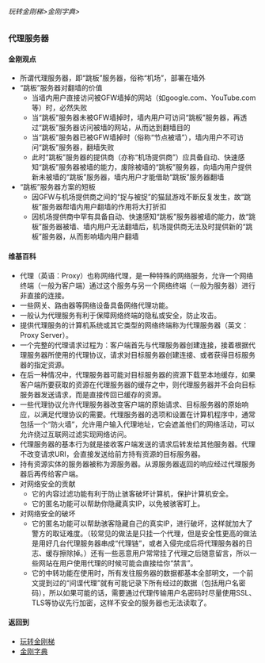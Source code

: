 ###### 玩转金刚梯>金刚字典>

### 代理服务器
#### 金刚观点
- 所谓代理服务器，即“跳板”服务器，俗称“机场”，部署在墙外
- “跳板”服务器对翻墙的价值
  - 当墙内用户直接访问被GFW墙掉的网站（如google.com、YouTube.com等）时，必然失败
  - 当“跳板”服务器未被GFW墙掉时，墙内用户可访问“跳板”服务器，再透过“跳板”服务器访问被墙的网站，从而达到翻墙目的
  - 当“跳板”服务器已被GFW墙掉时（俗称“节点被墙”），墙内用户不可访问“跳板”服务器，翻墙失败
  - 此时“跳板”服务器的提供商（亦称“机场提供商”）应具备自动、快速感知“跳板”服务器被墙的能力，废除被墙的“跳板”服务器，向墙内用户提供新未被墙的“跳板”服务器，墙内用户才能借助“跳板”服务器翻墙
- “跳板”服务器方案的短板
  - 因GFW与机场提供商之间的“捉与被捉”的猫鼠游戏不断反复发生，故“跳板”服务器帮墙内用户翻墙的作用将大打折扣
  - 因机场提供商中罕有具备自动、快速感知“跳板”服务器被墙的能力，故“跳板”服务器被墙、墙内用户无法翻墙后，机场提供商无法及时提供新的“跳板”服务器，从而影响墙内用户翻墙


#### 维基百科

- 代理（英语：Proxy）也称网络代理，是一种特殊的网络服务，允许一个网络终端（一般为客户端）通过这个服务与另一个网络终端（一般为服务器）进行非直接的连接。
- 一些网关、路由器等网络设备具备网络代理功能。
- 一般认为代理服务有利于保障网络终端的隐私或安全，防止攻击。
- 提供代理服务的计算机系统或其它类型的网络终端称为代理服务器（英文：Proxy Server）。
- 一个完整的代理请求过程为：客户端首先与代理服务器创建连接，接着根据代理服务器所使用的代理协议，请求对目标服务器创建连接、或者获得目标服务器的指定资源。
- 在后一种情况中，代理服务器可能对目标服务器的资源下载至本地缓存，如果客户端所要获取的资源在代理服务器的缓存之中，则代理服务器并不会向目标服务器发送请求，而是直接传回已缓存的资源。
- 一些代理协议允许代理服务器改变客户端的原始请求、目标服务器的原始响应，以满足代理协议的需要。代理服务器的选项和设置在计算机程序中，通常包括一个“防火墙”，允许用户输入代理地址，它会遮盖他们的网络活动，可以允许绕过互联网过滤实现网络访问。
- 代理服务器的基本行为就是接收客户端发送的请求后转发给其他服务器。代理不改变请求URI，会直接发送给前方持有资源的目标服务器。
- 持有资源实体的服务器被称为源服务器。从源服务器返回的响应经过代理服务器后再传给客户端。
- 对网络安全的贡献
  - 它的内容过滤功能有利于防止骇客破坏计算机，保护计算机安全。
  - 它的匿名功能可以帮助你隐藏真实IP，以免被骇客盯上。
- 对网络安全的破坏
  - 它的匿名功能可以帮助骇客隐藏自己的真实IP，进行破坏，这样就加大了警方的取证难度。（较常见的做法是只挂一个代理，但是安全性更高的做法是用好几台代理服务器串成“代理链”，或者入侵完成后将代理服务器的日志、缓存擦除掉。）还有一些恶意用户常常挂了代理之后随意留言，所以一些网站在用户使用代理的时候可能会直接给你“禁言”。
  - 它的中转功能在使用时，所有发往服务器的数据都基本全部明文，一个前文提到过的“间谍代理”就有可能记录下所有经过的数据（包括用户名密码），所以如果可能的话，需要通过代理传输用户名密码时尽量使用SSL、TLS等协议先行加密，这样不安全的服务器也无法读取了。

#### 返回到
- [玩转金刚梯](https://github.com/a2zitpro/web/blob/master/LadderFree/A.md)
- [金刚字典](https://github.com/a2zitpro/web/blob/master/LadderFree/kkDictionary/KKDictionary.md)

